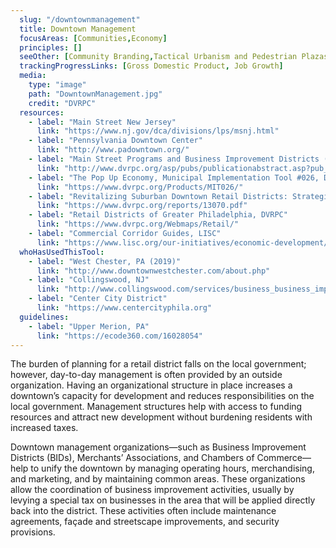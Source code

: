 ```yaml
---
  slug: "/downtownmanagement"
  title: Downtown Management
  focusAreas: [Communities,Economy]
  principles: []
  seeOther: [Community Branding,Tactical Urbanism and Pedestrian Plazas,Financial Incentive Zones]
  trackingProgressLinks: [Gross Domestic Product, Job Growth]
  media: 
    type: "image"
    path: "DowntownManagement.jpg"
    credit: "DVRPC"
  resources: 
    - label: "Main Street New Jersey"
      link: "https://www.nj.gov/dca/divisions/lps/msnj.html"
    - label: "Pennsylvania Downtown Center"
      link: "http://www.padowntown.org/"
    - label: "Main Street Programs and Business Improvement Districts (BIDS), Municipal Implementation Tool #002, DVRPC"
      link: "http://www.dvrpc.org/asp/pubs/publicationabstract.asp?pub_id=MIT002"
    - label: "The Pop Up Economy, Municipal Implementation Tool #026, DVRPC"
      link: "https://www.dvrpc.org/Products/MIT026/"
    - label: "Revitalizing Suburban Downtown Retail Districts: Strategies and Best Practices, DVRPC"
      link: "https://www.dvrpc.org/reports/13070.pdf"
    - label: "Retail Districts of Greater Philadelphia, DVRPC"
      link: "https://www.dvrpc.org/Webmaps/Retail/"
    - label: "Commercial Corridor Guides, LISC"
      link: "https://www.lisc.org/our-initiatives/economic-development/commercial-corridor-resource-hub/guides-templates/"
  whoHasUsedThisTool: 
    - label: "West Chester, PA (2019)"
      link: "http://www.downtownwestchester.com/about.php"
    - label: "Collingswood, NJ"
      link: "http://www.collingswood.com/services/business_business_improvement_district/bid_collingswood_partners.php"
    - label: "Center City District"
      link: "https://www.centercityphila.org"
  guidelines: 
    - label: "Upper Merion, PA"
      link: "https://ecode360.com/16028054"
---
```


The burden of planning for a retail district falls on the local government; however, day-to-day management is often provided by an outside organization. Having an organizational structure in place increases a downtown’s capacity for development and reduces responsibilities on the local government. Management structures help with access to funding resources and attract new development without burdening residents with increased taxes.

Downtown management organizations—such as Business Improvement Districts (BIDs), Merchants’ Associations, and Chambers of Commerce—help to unify the downtown by managing operating hours, merchandising, and marketing, and by maintaining common areas. These organizations allow the coordination of business improvement activities, usually by levying a special tax on businesses in the area that will be applied directly back into the district. These activities often include maintenance agreements, façade and streetscape improvements, and security provisions.
